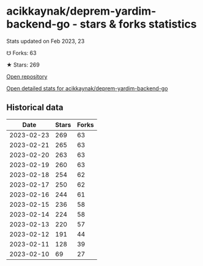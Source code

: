 # acikkaynak/deprem-yardim-backend-go - stars & forks statistics

Stats updated on Feb 2023, 23

☋ Forks: 63

★ Stars: 269

[Open repository](https://github.com/acikkaynak/deprem-yardim-backend-go)

[Open detailed stats for acikkaynak/deprem-yardim-backend-go](https://reviewgithub.com/rep/acikkaynak/deprem-yardim-backend-go)

## Historical data
| Date | Stars | Forks |
|------|-------|-------|
| 2023-02-23 | 269 | 63 | 
| 2023-02-21 | 265 | 63 | 
| 2023-02-20 | 263 | 63 | 
| 2023-02-19 | 260 | 63 | 
| 2023-02-18 | 254 | 62 | 
| 2023-02-17 | 250 | 62 | 
| 2023-02-16 | 244 | 61 | 
| 2023-02-15 | 236 | 58 | 
| 2023-02-14 | 224 | 58 | 
| 2023-02-13 | 220 | 57 | 
| 2023-02-12 | 191 | 44 | 
| 2023-02-11 | 128 | 39 | 
| 2023-02-10 | 69 | 27 | 

